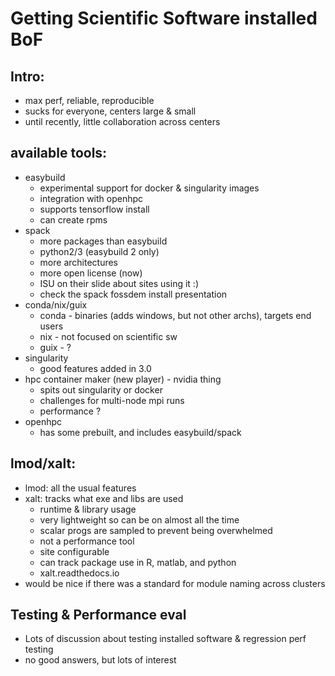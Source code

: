 # Getting Scientific Software installed BoF

## Intro:
* max perf, reliable, reproducible
* sucks for everyone, centers large & small
* until recently, little collaboration across centers

## available tools:
* easybuild
    * experimental support for docker & singularity images
    * integration with openhpc
    * supports tensorflow install
    * can create rpms
* spack
    * more packages than easybuild
    * python2/3 (easybuild 2 only)
    * more architectures
    * more open license (now)
    * ISU on their slide about sites using it :)
    * check the spack fossdem install presentation
* conda/nix/guix
    * conda - binaries (adds windows, but not other archs), targets end users
    * nix - not focused on scientific sw
    * guix - ?
* singularity
    * good features added in 3.0
* hpc container maker (new player) - nvidia thing
    * spits out singularity or docker
    * challenges for multi-node mpi runs
    * performance ?
* openhpc
    * has some prebuilt, and includes easybuild/spack

## lmod/xalt:
* lmod: all the usual features
* xalt: tracks what exe and libs are used
    * runtime & library usage
    * very lightweight so can be on almost all the time
    * scalar progs are sampled to prevent being overwhelmed
    * not a performance tool
    * site configurable
    * can track package use in R, matlab, and python
    * xalt.readthedocs.io
* would be nice if there was a standard for module naming across clusters

## Testing & Performance eval
* Lots of discussion about testing installed software & regression perf testing
* no good answers, but lots of interest

